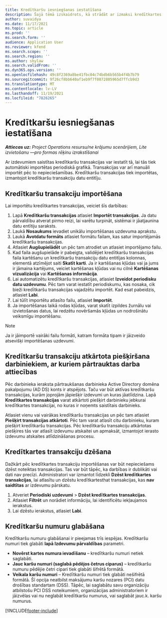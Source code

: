 ```yaml
---
title: Kredītkaršu iesniegšanas iestatīšana
description: Šajā tēmā izskaidrots, kā strādāt ar izmaksi kredītkartes transakcijām.
author: suvaidya
ms.date: 11/17/2021
ms.topic: article
ms.prod: ''
ms.search.form: ''
audience: Application User
ms.reviewer: kfend
ms.search.scope: ''
ms.search.region: ''
ms.author: shylaw
ms.search.validFrom: ''
ms.dyn365.ops.version: ''
ms.openlocfilehash: 49c8f2369a8be41fbc04c74bdb6b565b4f4b7b79
ms.sourcegitcommit: 9f26cf8bb640af1eb9f7f0872805965d7ffcb9d3
ms.translationtype: MT
ms.contentlocale: lv-LV
ms.lasthandoff: 11/19/2021
ms.locfileid: "7826265"
---
```

# <a name="set-up-credit-card-integration"></a>Kredītkaršu iesniegšanas iestatīšana

_**Attiecas uz:** Project Operations resursu/ne krājumu scenārijiem, Lite izvietošanu —pro formas rēķinu izrakstīšanai_

Ar izdevumiem saistītas kredītkaršu transakcijas var iestatīt tā, lai tās tiek automātiski importētas periodiskā grafikā. Transakcijas var arī manuāli importēt pēc to nepieciešamības. Kredītkaršu transakcijas tiek importētas, izmantojot kredītkaršu transakciju datu entitīju.

## <a name="import-credit-card-transactions"></a>Kredītkaršu transakciju importēšana

Lai importētu kredītkartes transakcijas, veiciet šīs darbības:

1. Lapā **Kredītkaršu transakcijas** atlasiet **Importēt transakcijas**. Ja datu pārvaldību atverat pirmo reizi, lai varētu turpināt, sistēmai ir jāatjaunina datu entītiju saraksts.
2. Laukā **Nosaukums** ievadiet unikālu importēšanas uzdevuma aprakstu.
3. Laukā **Avotdatu formāts** atlasiet formātu failam, kas satur importējamās kredītkaršu transakcijas.
4. Atlasiet **Augšupielādēt** un pēc tam atrodiet un atlasiet importējamo failu.
5. Kad faila augšupielāde ir pabeigta, validējiet kredītkaršu transakcijas faila kartēšanu un kredītkaršu transakciju datu entitījas kolonnas, elementā atzīmējot saiti **Skatīt karti**. Ja ir kartēšanas kļūdas vai ja jums ir jāmaina kartējums, veiciet kartēšanas kļūdas vai nu cilnē **Kartēšanas vizualizācija** vai **Kartēšanas informācija**.
6. Lai automatizētu kredītkaršu transakcijas, atlasiet **Izveidot periodisku datu uzdevumu**. Pēc tam varat iestatīt periodiskumu, kas nosaka, cik bieži kredītkaršu transakcijas vajadzētu importēt. Kad esat pabeidzis, atlasiet **Labi**.
7. Lai tūlīt importētu atlasīto failu, atlasiet **Importēt**.
8. Ja importēšanas laikā rodas kļūdas, varat skatīt izpildes žurnālu vai izvietošanas datus, lai redzētu novēršamās kļūdas un nodrošinātu veiksmīgu importēšanu.

> [!NOTE]
> Ja ir jāimportē vairāki failu formāti, katram formāta tipam ir jāizveido atsevišķi importēšanas uzdevumi.

## <a name="reassign-the-credit-card-transactions-for-terminated-employees"></a>Kredītkaršu transakciju atkārtota piešķiršana darbiniekiem, ar kuriem pārtrauktas darba attiecības

Pēc darbinieka ieraksta pārtraukšanas darbinieka Active Directory domēna pakalpojumu (AD DS) konts ir atspējots. Taču var būt aktīvas kredītkaršu transakcijas, kurām joprojām jāpiešķir izdevumi un kuras jāatlīdzina. Lapā **Kredītkartes transakcijas** varat atkārtoti piešķirt darbinieku jebkurai kredītkartes transakcijai, no kuras ir noņemts saistītais darbinieks.

Atlasiet vienu vai vairākas kredītkaršu transakcijas un pēc tam atlasiet **Piešķirt transakcijas atkārtoti**. Pēc tam varat atlasīt citu darbinieku, kuram piešķirt kredītkaršu transakcijas. Pēc kredītkaršu transakciju atkārtotas piešķires tās var atlasīt izdevumu atskaitei un apmaksāt, izmantojot ierasto izdevumu atskaites atlīdzināšanas procesu.

## <a name="delete-credit-card-transactions"></a>Kredītkartes transakciju dzēšana 

Dažkārt pēc kredītkartes transakciju importēšanas var būt nepieciešams dzēst noteiktas transakcijas. Tas var būt tāpēc, ka darbības ir dublikāti vai dati nav precīzi. Administratori var izmantot līdzekli **Dzēst kredītkartes transakcijas**, lai atlasītu un dzēstu kredītkartesthat transakcijas, kas **nav saidtītas** ar izdevumu pārskatu. 

1. Atveriet **Periodiski uzdevumi** > **Dzēst kredītkartes transakcijas**.
2. Atlasiet **Filtrēt** un norādiet informāciju, lai identificētu iekļaujamos ierakstus.
3. Lai dzēstu ierakstus, atlasiet **Labi**. 

## <a name="storing-credit-card-numbers"></a>Kredītkaršu numuru glabāšana

Kredītkaršu numuru glabāšanai ir pieejamas trīs iespējas. Kredītkaršu numuri tiek glabāti **lapā Izdevumu pārvaldības** parametri.

- **Novērst kartes numura ievadīšanu** – kredītkaršu numuri netiek saglabāti.
- **Jauc karšu numuri (saglabā pēdējos četrus ciparus)** – kredītkaršu numuru pēdējie četri cipari tiek glabāti šifrētā formātā.
- **Veikala karšu numuri** – Kredītkaršu numuri tiek glabāti nešifrētā formātā. Šī opcija neatbilst maksājumu karšu nozares (PCI) datu drošības standartam (DSS). Tāpēc, lai saglabātu savu organizāciju atbilstošu PCI DSS noteikumiem, organizācijas administratoriem ir jāizvēlas vai nu neglabāt kredītkaršu numurus, vai saglabāt jauc.k. karšu numurus.

[!INCLUDE[footer-include](../includes/footer-banner.md)]

